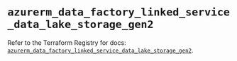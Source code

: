 # `azurerm_data_factory_linked_service_data_lake_storage_gen2`

Refer to the Terraform Registry for docs: [`azurerm_data_factory_linked_service_data_lake_storage_gen2`](https://registry.terraform.io/providers/hashicorp/azurerm/4.10.0/docs/resources/data_factory_linked_service_data_lake_storage_gen2).

